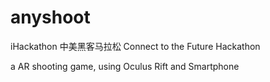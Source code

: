 anyshoot
========

iHackathon 中美黑客马拉松
Connect to the Future Hackathon

a AR shooting game, using Oculus Rift and Smartphone 
